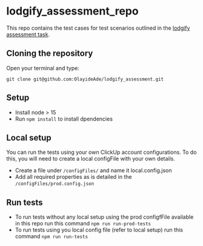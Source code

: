 # lodgify_assessment_repo

This repo contains the test cases for test scenarios outlined in the [lodgify assessment task](https://lodgify.notion.site/Lodgify-Junior-Automation-QA-Challenge-28b56dfc7d59474fa85dae2ebebbd191). 

## Cloning the repository

Open your terminal and type:

```
git clone git@github.com:OlayideAde/lodgify_assessment.git
```

## Setup

- Install node > 15
- Run `npm install` to install dpendencies

## Local setup
You can run the tests using your own ClickUp account configurations. To do this, you will need to create a local configFile with your own details. 
- Create a file under `/configFiles/` and name it local.config.json 
- Add all required properties as is detailed in the `/configFiles/prod.config.json`

## Run tests
- To run tests without any local setup using the prod configfFile available in this repo run this command `npm run run-prod-tests`
- To run tests using you local config file (refer to local setup) run this command `npm run run-tests`
